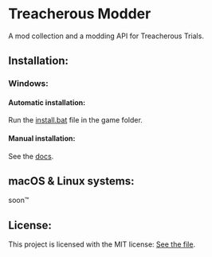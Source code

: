 # Treacherous Modder
A mod collection and a modding API for Treacherous Trials.

## Installation:
### Windows:
#### Automatic installation:
Run the [install.bat](install.bat) file in the game folder.

#### Manual installation:
See the [docs](https://hassunaama.github.io/Treacherous-ModAPI/).

## macOS & Linux systems:
soon™

## License:
This project is licensed with the MIT license: [See the file](LICENSE).
